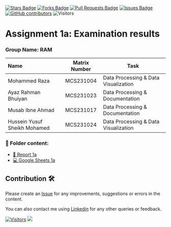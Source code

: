 <a href="https://github.com/drshahizan/BDM/stargazers"><img src="https://img.shields.io/github/stars/drshahizan/BDM" alt="Stars Badge"/></a>
<a href="https://github.com/drshahizan/BDM/network/members"><img src="https://img.shields.io/github/forks/drshahizan/BDM" alt="Forks Badge"/></a>
<a href="https://github.com/drshahizan/BDM/pulls"><img src="https://img.shields.io/github/issues-pr/drshahizan/BDM" alt="Pull Requests Badge"/></a>
<a href="https://github.com/drshahizan/BDM"><img src="https://img.shields.io/github/issues/drshahizan/BDM" alt="Issues Badge"/></a>
<a href="https://github.com/drshahizan/BDM/graphs/contributors"><img alt="GitHub contributors" src="https://img.shields.io/github/contributors/drshahizan/BDM?color=2b9348"></a>
![Visitors](https://api.visitorbadge.io/api/visitors?path=https%3A%2F%2Fgithub.com%2Fdrshahizan%2BDM&labelColor=%23d9e3f0&countColor=%23697689&style=flat)

# Assignment 1a: Examination results

### Group Name: RAM

| Name                                     | Matrix Number | Task |
| :---------------------------------------- | :-------------: | ------------- |
| Mohammed Raza              |MCS231004      |Data Processing & Data Visualization      |
| Ayaz Rahman Bhuiyan         |MCS231023      |Data Processing & Documentation      |
| Musab Ibne Ahmad              |MCS231017      |Data Processing & Documentation      |
| Hussein Yusuf Sheikh Mohamed              |MCS231024      |Data Processing & Data Visualization      |

### 📂 Folder content:
* [📖 Report 1a](https://docs.google.com/document/d/19c4YVrppOzBipKuD5btdNbR0VFiMTDGJhHzhrrEj8Lk/edit?usp=sharing)
* [💻 Google Sheets 1a](https://docs.google.com/spreadsheets/d/1ZdqyhKzTnx7xqMtRE3x-faJNvn2yOqd1LCEUTDKg2RE/edit?usp=sharing)


## Contribution 🛠️
Please create an [Issue](https://github.com/drshahizan/BDM/issues) for any improvements, suggestions or errors in the content.

You can also contact me using [Linkedin](https://www.linkedin.com/in/drshahizan/) for any other queries or feedback.

[![Visitors](https://api.visitorbadge.io/api/visitors?path=https%3A%2F%2Fgithub.com%2Fdrshahizan&labelColor=%23697689&countColor=%23555555&style=plastic)](https://visitorbadge.io/status?path=https%3A%2F%2Fgithub.com%2Fdrshahizan)
![](https://hit.yhype.me/github/profile?user_id=81284918)


